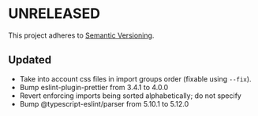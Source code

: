 # UNRELEASED

This project adheres to [Semantic Versioning](http://semver.org/).

## Updated

- Take into account css files in import groups order (fixable using `--fix`).
- Bump eslint-plugin-prettier from 3.4.1 to 4.0.0
- Revert enforcing imports being sorted alphabetically; do not specify
- Bump @typescript-eslint/parser from 5.10.1 to 5.12.0
